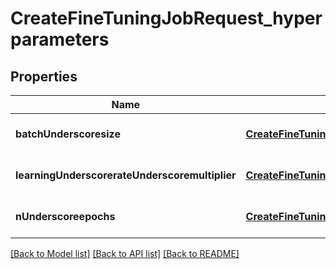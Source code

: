 # CreateFineTuningJobRequest_hyperparameters

## Properties
Name | Type | Description | Notes
------------ | ------------- | ------------- | -------------
**batchUnderscoresize** | [**CreateFineTuningJobRequestHyperparametersBatchSize**](CreateFineTuningJobRequestHyperparametersBatchSize.md) |  | [optional] [default to null]
**learningUnderscorerateUnderscoremultiplier** | [**CreateFineTuningJobRequestHyperparametersLearningRateMultiplier**](CreateFineTuningJobRequestHyperparametersLearningRateMultiplier.md) |  | [optional] [default to null]
**nUnderscoreepochs** | [**CreateFineTuningJobRequestHyperparametersNEpochs**](CreateFineTuningJobRequestHyperparametersNEpochs.md) |  | [optional] [default to null]

[[Back to Model list]](../README.md#documentation-for-models) [[Back to API list]](../README.md#documentation-for-api-endpoints) [[Back to README]](../README.md)


